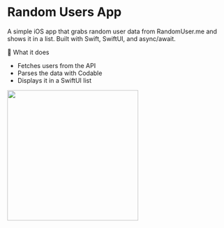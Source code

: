 # Random Users App

A simple iOS app that grabs random user data from RandomUser.me and shows it in a list. Built with Swift, SwiftUI, and async/await.

🔧 What it does
- Fetches users from the API
- Parses the data with Codable
- Displays it in a SwiftUI list

<img src="https://github.com/user-attachments/assets/64b5c30f-3269-4b6c-aba4-78a75a76d7f6" width="300">
